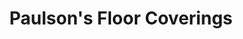 ---
title: "Paulson's Floor Coverings"
url: /happy-valley/paulsons-floor-coverings/
shop: interior decoration
---